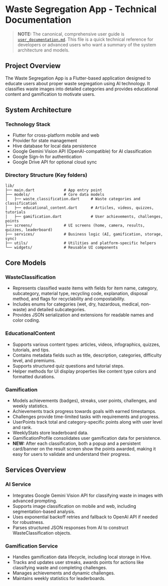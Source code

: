 # Waste Segregation App - Technical Documentation

> **NOTE:** The canonical, comprehensive user guide is [`user_documentation.md`](./user_documentation.md). This file is a quick technical reference for developers or advanced users who want a summary of the system architecture and models.

## Project Overview

The Waste Segregation App is a Flutter-based application designed to educate users about proper waste segregation using AI technology. It classifies waste images into detailed categories and provides educational content and gamification to motivate users.

## System Architecture

### Technology Stack

- Flutter for cross-platform mobile and web
- Provider for state management
- Hive database for local data persistence
- Google Gemini Vision API (OpenAI-compatible) for AI classification
- Google Sign-In for authentication
- Google Drive API for optional cloud sync

### Directory Structure (Key folders)

```
lib/
├── main.dart             # App entry point
├── models/               # Core data models
│   ├── waste_classification.dart     # Waste categories and classification
│   ├── educational_content.dart      # Articles, videos, quizzes, tutorials
│   ├── gamification.dart             # User achievements, challenges, points
├── screens/              # UI screens (home, camera, results, quizzes, leaderboard)
├── services/             # Business logic (AI, gamification, storage, sync)
├── utils/                # Utilities and platform-specific helpers
└── widgets/              # Reusable UI components
```

## Core Models

### WasteClassification

- Represents classified waste items with fields for item name, category, subcategory, material type, recycling code, explanation, disposal method, and flags for recyclability and compostability.
- Includes enums for categories (wet, dry, hazardous, medical, non-waste) and detailed subcategories.
- Provides JSON serialization and extensions for readable names and color coding.

### EducationalContent

- Supports various content types: articles, videos, infographics, quizzes, tutorials, and tips.
- Contains metadata fields such as title, description, categories, difficulty level, and premiums.
- Supports structured quiz questions and tutorial steps.
- Helper methods for UI display properties like content type colors and formatted durations.

### Gamification

- Models achievements (badges), streaks, user points, challenges, and weekly statistics.
- Achievements track progress towards goals with earned timestamps.
- Challenges provide time-limited tasks with requirements and progress.
- UserPoints track total and category-specific points along with user level and rank.
- WeeklyStats store leaderboard data.
- GamificationProfile consolidates user gamification data for persistence.
- **NEW:** After each classification, both a popup and a persistent card/banner on the result screen show the points awarded, making it easy for users to validate and understand their progress.

## Services Overview

### AI Service

- Integrates Google Gemini Vision API for classifying waste in images with advanced prompting.
- Supports image classification on mobile and web, including segmentation-based analysis.
- Uses exponential backoff retries and fallback to OpenAI API if needed for robustness.
- Parses structured JSON responses from AI to construct WasteClassification objects.

### Gamification Service

- Handles gamification data lifecycle, including local storage in Hive.
- Tracks and updates user streaks, awards points for actions like classifying waste and completing challenges.
- Manages achievements and dynamic challenges.
- Maintains weekly statistics for leaderboards.
